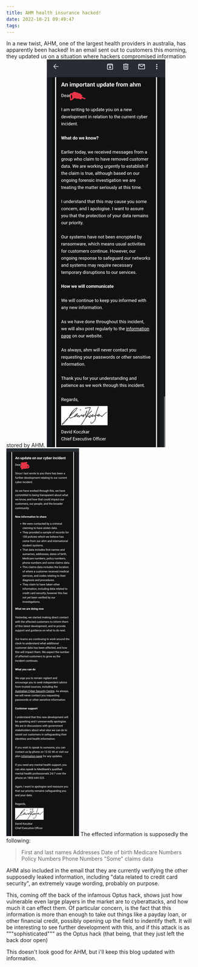 ```yaml
---
title: AHM health insurance hacked!
date: 2022-10-21 09:49:47
tags:
---
```

In a new twist, AHM, one of the largest health providers in australia, has apparently been hacked!
In an email sent out to customers this morning, they updated us on a situation where hackers compromised information stored by AHM.
![First email](/blog/images/IMG_UPDATE_AHM.jpeg)
![Second email](/blog/images/IMG_UPDATE_2_AHM.jpeg)
The effected information is supposedly the following:
> First and last names
> Addresses
> Date of birth
> Medicare Numbers
> Policy Numbers
> Phone Numbers
> "Some" claims data

AHM also included in the email that they are currently verifying the other supposedly leaked information, including "data related to credit card security", an extremely vauge wording, probably on purpose.

This, coming off the back of the infamous Optus hack, shows just how vulnerable even large players in the market are to cyberattacks, and how much it can effect them.
Of particular concern, is the fact that this information is more than enough to take out things like a payday loan, or other financial credit, possibly opening up the field to indentify theft. 
It will be interesting to see further development with this, and if this attack is as """sophisticated""" as the Optus hack (that being, that they just left the back door open)

This doesn't look good for AHM, but i'll keep this blog updated with information. 

